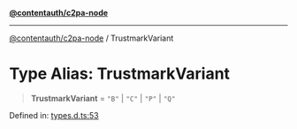 [**@contentauth/c2pa-node**](../README.md)

***

[@contentauth/c2pa-node](../README.md) / TrustmarkVariant

# Type Alias: TrustmarkVariant

> **TrustmarkVariant** = `"B"` \| `"C"` \| `"P"` \| `"Q"`

Defined in: [types.d.ts:53](https://github.com/contentauth/c2pa-node-v2/blob/280e70a4878b95c480efb475988df1206fe5da39/js-src/types.d.ts#L53)
